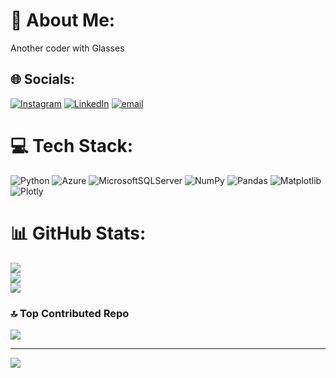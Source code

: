 # 💫 About Me:
Another coder with Glasses<br>


## 🌐 Socials:
[![Instagram](https://img.shields.io/badge/Instagram-%23E4405F.svg?logo=Instagram&logoColor=white)](https://instagram.com/mairoshanhu) [![LinkedIn](https://img.shields.io/badge/LinkedIn-%230077B5.svg?logo=linkedin&logoColor=white)](https://linkedin.com/in/mairoshanhu) [![email](https://img.shields.io/badge/Email-D14836?logo=gmail&logoColor=white)](mailto:roshankumaruttam123@gmail.com) 

# 💻 Tech Stack:
![Python](https://img.shields.io/badge/python-3670A0?style=for-the-badge&logo=python&logoColor=ffdd54) ![Azure](https://img.shields.io/badge/azure-%230072C6.svg?style=for-the-badge&logo=microsoftazure&logoColor=white) ![MicrosoftSQLServer](https://img.shields.io/badge/Microsoft%20SQL%20Server-CC2927?style=for-the-badge&logo=microsoft%20sql%20server&logoColor=white) ![NumPy](https://img.shields.io/badge/numpy-%23013243.svg?style=for-the-badge&logo=numpy&logoColor=white) ![Pandas](https://img.shields.io/badge/pandas-%23150458.svg?style=for-the-badge&logo=pandas&logoColor=white) ![Matplotlib](https://img.shields.io/badge/Matplotlib-%23ffffff.svg?style=for-the-badge&logo=Matplotlib&logoColor=black) ![Plotly](https://img.shields.io/badge/Plotly-%233F4F75.svg?style=for-the-badge&logo=plotly&logoColor=white)
# 📊 GitHub Stats:
![](https://github-readme-stats.vercel.app/api?username=mairoshanhu&theme=neon&hide_border=false&include_all_commits=false&count_private=false)<br/>
![](https://nirzak-streak-stats.vercel.app/?user=mairoshanhu&theme=neon&hide_border=false)<br/>
![](https://github-readme-stats.vercel.app/api/top-langs/?username=mairoshanhu&theme=neon&hide_border=false&include_all_commits=false&count_private=false&layout=compact)

### 🔝 Top Contributed Repo
![](https://github-contributor-stats.vercel.app/api?username=mairoshanhu&limit=5&theme=neon&combine_all_yearly_contributions=true)

---
[![](https://visitcount.itsvg.in/api?id=mairoshanhu&icon=0&color=0)](https://visitcount.itsvg.in)

<!-- Proudly created with GPRM ( https://gprm.itsvg.in ) -->
